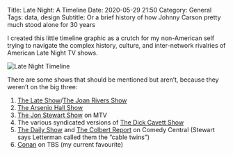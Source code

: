 Title: Late Night: A Timeline
Date: 2020-05-29 21:50
Category: General
Tags: data, design
Subtitle: Or a brief history of how Johnny Carson pretty much stood alone for 30 years

I created this little timeline graphic as a crutch for my non-American self trying
to navigate the complex history, culture, and inter-network rivalries of American
Late Night TV shows.

![Late Night Timeline]({filename}/images/late-night-timeline.png)

There are some shows that should be mentioned but aren’t, because they weren’t on
the big three:

1. [The Late Show][1]/[The Joan Rivers Show][2]
2. [The Arsenio Hall Show][3]
3. [The Jon Stewart Show][4] on MTV
4. The various syndicated versions of [The Dick Cavett Show][5]
5. [The Daily Show][6] and [The Colbert Report][7] on Comedy Central (Stewart says
   Letterman called them the “cable twins”)
6. [Conan][8] on TBS (my current favourite)

[1]: https://en.wikipedia.org/wiki/The_Late_Show_(1986_talk_show)
[2]: https://en.wikipedia.org/wiki/The_Joan_Rivers_Show
[3]: https://en.wikipedia.org/wiki/The_Arsenio_Hall_Show
[4]: https://en.wikipedia.org/wiki/The_Jon_Stewart_Show
[5]: https://en.wikipedia.org/wiki/The_Dick_Cavett_Show
[6]: https://en.wikipedia.org/wiki/The_Daily_Show
[7]: https://en.wikipedia.org/wiki/The_Colbert_Report
[8]: https://en.wikipedia.org/wiki/Conan_(talk_show)
